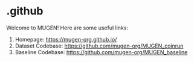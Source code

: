# .github
Welcome to MUGEN! Here are some useful links:
1. Homepage: https://mugen-org.github.io/
2. Dataset Codebase: https://github.com/mugen-org/MUGEN_coinrun
3. Baseline Codebase: https://github.com/mugen-org/MUGEN_baseline
